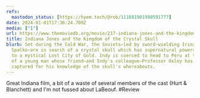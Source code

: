 ```yaml
---
refs:
  mastodon_status: [https://hyem.tech/@rob/111681901998591777]
date: 2024-01-01T17:36:24.700Z
media: ["1"]
url: https://www.themoviedb.org/movie/217-indiana-jones-and-the-kingdom-of-the-crystal-skull
title: Indiana Jones and the Kingdom of the Crystal Skull
blurb: Set during the Cold War, the Soviets—led by sword-wielding Irina
  Spalko—are in search of a crystal skull which has supernatural powers related
  to a mystical Lost City of Gold. Indy is coerced to head to Peru at the behest
  of a young man whose friend—and Indy's colleague—Professor Oxley has been
  captured for his knowledge of the skull's whereabouts.
---
```


Great Indiana film, a bit of a waste of several members of the cast (Hurt & Blanchett) and I'm not fussed about LaBeouf. #Review

